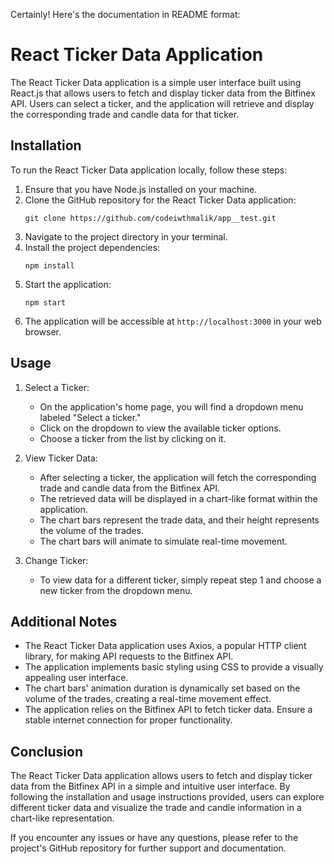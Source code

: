Certainly! Here's the documentation in README format:

# React Ticker Data Application

The React Ticker Data application is a simple user interface built using React.js that allows users to fetch and display ticker data from the Bitfinex API. Users can select a ticker, and the application will retrieve and display the corresponding trade and candle data for that ticker.

## Installation

To run the React Ticker Data application locally, follow these steps:

1. Ensure that you have Node.js installed on your machine.
2. Clone the GitHub repository for the React Ticker Data application:
   ```
   git clone https://github.com/codeiwthmalik/app__test.git
   ```
3. Navigate to the project directory in your terminal.
4. Install the project dependencies:
   ```
   npm install
   ```
5. Start the application:
   ```
   npm start
   ```
6. The application will be accessible at `http://localhost:3000` in your web browser.

## Usage

1. Select a Ticker:

   - On the application's home page, you will find a dropdown menu labeled "Select a ticker."
   - Click on the dropdown to view the available ticker options.
   - Choose a ticker from the list by clicking on it.

2. View Ticker Data:

   - After selecting a ticker, the application will fetch the corresponding trade and candle data from the Bitfinex API.
   - The retrieved data will be displayed in a chart-like format within the application.
   - The chart bars represent the trade data, and their height represents the volume of the trades.
   - The chart bars will animate to simulate real-time movement.

3. Change Ticker:
   - To view data for a different ticker, simply repeat step 1 and choose a new ticker from the dropdown menu.

## Additional Notes

- The React Ticker Data application uses Axios, a popular HTTP client library, for making API requests to the Bitfinex API.
- The application implements basic styling using CSS to provide a visually appealing user interface.
- The chart bars' animation duration is dynamically set based on the volume of the trades, creating a real-time movement effect.
- The application relies on the Bitfinex API to fetch ticker data. Ensure a stable internet connection for proper functionality.

## Conclusion

The React Ticker Data application allows users to fetch and display ticker data from the Bitfinex API in a simple and intuitive user interface. By following the installation and usage instructions provided, users can explore different ticker data and visualize the trade and candle information in a chart-like representation.

If you encounter any issues or have any questions, please refer to the project's GitHub repository for further support and documentation.

